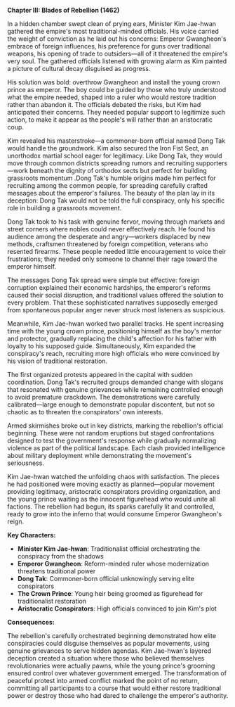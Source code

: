 **Chapter III: Blades of Rebellion (1462)**

In a hidden chamber swept clean of prying ears, Minister Kim Jae-hwan gathered the empire's most traditional-minded officials. His voice carried the weight of conviction as he laid out his concerns: Emperor Gwangheon's embrace of foreign influences, his preference for guns over traditional weapons, his opening of trade to outsiders—all of it threatened the empire's very soul. The gathered officials listened with growing alarm as Kim painted a picture of cultural decay disguised as progress.

His solution was bold: overthrow Gwangheon and install the young crown prince as emperor. The boy could be guided by those who truly understood what the empire needed, shaped into a ruler who would restore tradition rather than abandon it. The officials debated the risks, but Kim had anticipated their concerns. They needed popular support to legitimize such action, to make it appear as the people's will rather than an aristocratic coup.

Kim revealed his masterstroke—a commoner-born official named Dong Tak would handle the groundwork. Kim also secured the Iron Fist Sect, an unorthodox martial school eager for legitimacy. Like Dong Tak, they would move through common districts spreading rumors and recruiting supporters—work beneath the dignity of orthodox sects but perfect for building grassroots momentum .Dong Tak's humble origins made him perfect for recruiting among the common people, for spreading carefully crafted messages about the emperor's failures. The beauty of the plan lay in its deception: Dong Tak would not be told the full conspiracy, only his specific role in building a grassroots movement.

Dong Tak took to his task with genuine fervor, moving through markets and street corners where nobles could never effectively reach. He found his audience among the desperate and angry—workers displaced by new methods, craftsmen threatened by foreign competition, veterans who resented firearms. These people needed little encouragement to voice their frustrations; they needed only someone to channel their rage toward the emperor himself.

The messages Dong Tak spread were simple but effective: foreign corruption explained their economic hardships, the emperor's reforms caused their social disruption, and traditional values offered the solution to every problem. That these sophisticated narratives supposedly emerged from spontaneous popular anger never struck most listeners as suspicious.

Meanwhile, Kim Jae-hwan worked two parallel tracks. He spent increasing time with the young crown prince, positioning himself as the boy's mentor and protector, gradually replacing the child's affection for his father with loyalty to his supposed guide. Simultaneously, Kim expanded the conspiracy's reach, recruiting more high officials who were convinced by his vision of traditional restoration.

The first organized protests appeared in the capital with sudden coordination. Dong Tak's recruited groups demanded change with slogans that resonated with genuine grievances while remaining controlled enough to avoid premature crackdown. The demonstrations were carefully calibrated—large enough to demonstrate popular discontent, but not so chaotic as to threaten the conspirators' own interests.

Armed skirmishes broke out in key districts, marking the rebellion's official beginning. These were not random eruptions but staged confrontations designed to test the government's response while gradually normalizing violence as part of the political landscape. Each clash provided intelligence about military deployment while demonstrating the movement's seriousness.

Kim Jae-hwan watched the unfolding chaos with satisfaction. The pieces he had positioned were moving exactly as planned—popular movement providing legitimacy, aristocratic conspirators providing organization, and the young prince waiting as the innocent figurehead who would unite all factions. The rebellion had begun, its sparks carefully lit and controlled, ready to grow into the inferno that would consume Emperor Gwangheon's reign.

**Key Characters:**

- **Minister Kim Jae-hwan**: Traditionalist official orchestrating the conspiracy from the shadows
- **Emperor Gwangheon**: Reform-minded ruler whose modernization threatens traditional power
- **Dong Tak**: Commoner-born official unknowingly serving elite conspirators
- **The Crown Prince**: Young heir being groomed as figurehead for traditionalist restoration
- **Aristocratic Conspirators**: High officials convinced to join Kim's plot

**Consequences:**

The rebellion's carefully orchestrated beginning demonstrated how elite conspiracies could disguise themselves as popular movements, using genuine grievances to serve hidden agendas. Kim Jae-hwan's layered deception created a situation where those who believed themselves revolutionaries were actually pawns, while the young prince's grooming ensured control over whatever government emerged. The transformation of peaceful protest into armed conflict marked the point of no return, committing all participants to a course that would either restore traditional power or destroy those who had dared to challenge the emperor's authority.

